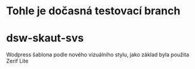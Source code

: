 # Tohle je dočasná testovací branch

# dsw-skaut-svs
Wodpress šablona podle nového vizuálního stylu, jako základ byla použita Zerif Lite

